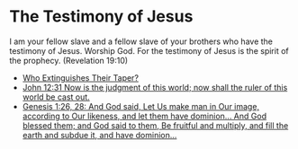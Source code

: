 # The Testimony of Jesus

I am your fellow slave and a fellow slave of your brothers who have the testimony of Jesus.
Worship God.
For the testimony of Jesus is the spirit of the prophecy.
(Revelation 19:10)

* [Who Extinguishes Their Taper?](20180820-who-extinguishes-their-taper.html)
* [John 12:31 Now is the judgment of this world; now shall the ruler of this world be cast out.](20180731-now-is-the-judgment-of-this-world.html)
* [Genesis 1:26, 28: And God said, Let Us make man in Our image, according to Our likeness, and let them have dominion... And God blessed them; and God said to them, Be fruitful and multiply, and fill the earth and subdue it, and have dominion...](20180716-fill-the-earth-and-subdue-it.html)
